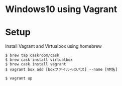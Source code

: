 # Windows10 using Vagrant

# Setup
Install Vagrant and Virtualbox using homebrew

```
$ brew tap caskroom/cask
$ brew cask install virtualbox
$ brew cask install vagrant
$ vagrant box add [boxファイルへのパス] --name [VM名]
```
```
$ vagrant up
```
